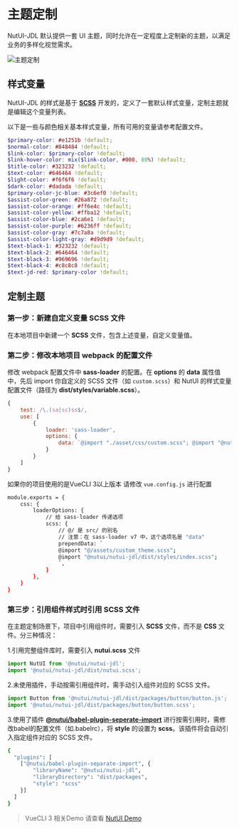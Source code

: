 # 主题定制

NutUI-JDL 默认提供一套 UI 主题，同时允许在一定程度上定制新的主题，以满足业务的多样化视觉需求。

![主题定制](https://storage.360buyimg.com/imgtools/b0684a2fb8-d67c45e0-d885-11ea-812a-91f093c67161.jpeg)


## 样式变量

NutUI-JDL 的样式是基于 **[SCSS](https://sass-lang.com/)** 开发的，定义了一套默认样式变量，定制主题就是编辑这个变量列表。

以下是一些与颜色相关基本样式变量，所有可用的变量请参考配置文件。

```scss
$primary-color: #e1251b !default;
$normal-color: #848484 !default;
$link-color: $primary-color !default;
$link-hover-color: mix($link-color, #000, 80%) !default;
$title-color: #323232 !default;
$text-color: #646464 !default;
$light-color: #f6f6f6 !default;
$dark-color: #dadada !default;
$primary-color-jc-blue: #3c6ef0 !default;
$assist-color-green: #26a872 !default;
$assist-color-orange: #ff6e4c !default;
$assist-color-yellow: #ffba12 !default;
$assist-color-blue: #2ca6e1 !default;
$assist-color-purple: #6236ff !default;
$assist-color-gray: #7c7a8a !default;
$assist-color-light-gray: #d9d9d9 !default;
$text-black-1: #323232 !default;
$text-black-2: #646464 !default;
$text-black-3: #969696 !default;
$text-black-4: #c8c8c8 !default;
$text-jd-red: $primary-color !default;
```


## 定制主题

### 第一步：新建自定义变量 SCSS 文件

在本地项目中新建一个 **SCSS** 文件，包含上述变量，自定义变量值。

### 第二步：修改本地项目 webpack 的配置文件

修改 webpack 配置文件中 **sass-loader** 的配置。在 **options** 的 **data** 属性值中，先后 import 你自定义的 SCSS 文件（如 `custom.scss`）和 NutUI 的样式变量配置文件（路径为 **dist/styles/variable.scss**）。

```javascript
{
    test: /\.(sa|sc)ss$/,
    use: [
        {
            loader: 'sass-loader',
            options: {
                data: `@import "./asset/css/custom.scss"; @import "@nutui/nutui-jdl/dist/styles/index.scss"; `,
            }
        }
    ]
}
```

如果你的项目使用的是VueCLI 3以上版本 请修改 `vue.config.js` 进行配置

``` bash
module.exports = {
    css: {
        loaderOptions: {
            // 给 sass-loader 传递选项
            scss: {
                // @/ 是 src/ 的别名
                // 注意：在 sass-loader v7 中，这个选项名是 "data"
                prependData: ` 
                @import "@/assets/custom_theme.scss";
                @import "@nutui/nutui-jdl/dist/styles/index.scss";
                `,
            }
        },
    }
}
```

### 第三步：引用组件样式时引用 SCSS 文件

在主题定制场景下，项目中引用组件时，需要引入 **SCSS** 文件，而不是 **CSS** 文件。分三种情况：

1.引用完整组件库时，需要引入 **nutui.scss** 文件

```javascript
import NutUI from '@nutui/nutui-jdl';
import '@nutui/nutui-jdl/dist/nutui.scss';
```

2.未使用插件，手动按需引用组件时，需手动引入组件对应的 SCSS 文件。

```javascript
import Button from '@nutui/nutui-jdl/dist/packages/button/button.js';
import '@nutui/nutui-jdl/dist/packages/button/button.scss';
```

3.使用了插件 **[@nutui/babel-plugin-seperate-import](https://www.npmjs.com/package/@nutui/babel-plugin-separate-import)** 进行按需引用时，需修改babel的配置文件（如.babelrc），将 **style** 的设置为 **scss**。该插件将会自动引入指定组件对应的 SCSS 文件。

```bash
{
  "plugins": [
    ["@nutui/babel-plugin-separate-import", {
        "libraryName": "@nutui/nutui-jdl",
        "libraryDirectory": "dist/packages",
        "style": "scss"
    }]
  ]
}
```

> VueCLI 3 相关Demo 请查看 [NutUI Demo](https://github.com/jdf2e/nutui-demo)
